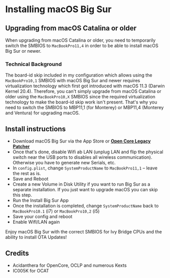 # Installing macOS Big Sur

## Upgrading from macOS Catalina or older
When upgrading from macOS Catalina or older, you need to temporarily switch the SMBIOS to `MacBookPro11,4` in order to be able to install macOS Big Sur or newer.

### Technical Background
The board-id skip included in my configuration which allows using the `MacBookPro10,1` SMBIOS with macOS Big Sur and newer requires virtualization technology which first got introduced with macOS 11.3 (Darwin Kernel 20.4). Therefore, you can't simply upgrade from macOS Catalina or older using the `MacBookPro10,X` SMBIOS since the required virtualization technology to make the board-id skip work isn't present. That's why you need to switch the SMBIOS to MBP11,1 (for Monterey) or MBP11,4 (Monterey and Ventura) for upgrading macOS.

## Install instructions
- Download macOS Big Sur via the App Store or [**Open Core Legacy Patcher**](https://dortania.github.io/OpenCore-Legacy-Patcher/INSTALLER.html#creating-the-installer)
- Once that's done, disable Wifi ab LAN (unplug LAN and flip the physical switch near the USB ports to disables all wireless communication). Otherwise you have to generate new Serials, etc.
- In `config.plist`, change `SystemProductName` to `MacBookPro11,1` – leave the rest as is.
- Save and Reboot
- Create a new Volume in Disk Utility if you want to run Big Sur as a separate installation. If you just want to upgrade macOS you can skip this step.
- Run the Install Big Sur App
- Once the installation is completed, change `SystemProductName` back to `MacBookPro10.1` (i7) or `MacBookPro10,2` (i5)
- Save your config and reboot
- Enable WifI/LAN again

Enjoy macOS Big Sur with the correct SMBIOS for Ivy Bridge CPUs and the ability to install OTA Updates!

## Credits
- Acidanthera for OpenCore, OCLP and numerous Kexts
- IC005K for OCAT
